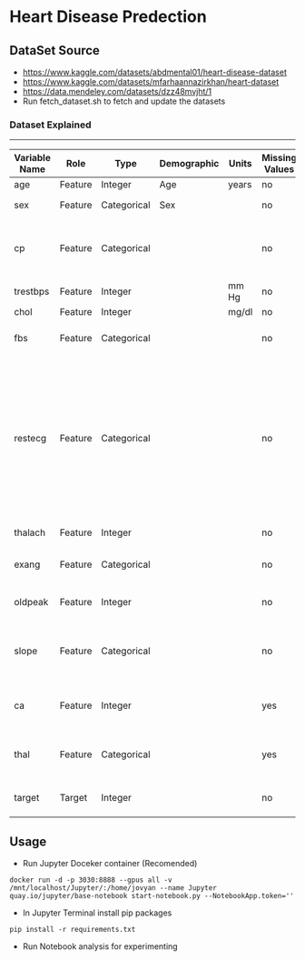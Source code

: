 # Heart Disease Predection

## DataSet Source
- https://www.kaggle.com/datasets/abdmental01/heart-disease-dataset
- https://www.kaggle.com/datasets/mfarhaannazirkhan/heart-dataset
- https://data.mendeley.com/datasets/dzz48mvjht/1
- Run fetch_dataset.sh to fetch and update the datasets

### Dataset Explained
------------------------------------------------------------------------------------
| Variable Name | Role    | Type        | Demographic |  Units | Missing Values | Description |
| --------------| ------- | ----------- | ----------- | ------ | -------------- | ----------- |
| age           | Feature | Integer     | Age         | years  | no             | Age of the patient |
| sex           | Feature | Categorical | Sex         |        | no             | Sex (1 = male; 0 = female) |
| cp            | Feature | Categorical |             |        | no             | Chest pain type (0 = typical angina; 1 = atypical angina; 2 = non-anginal pain; 3 = asymptomatic ) |
| trestbps      | Feature | Integer     |             | mm Hg  | no             | Resting Blood Pressure |
| chol          | Feature | Integer     |             | mg/dl  | no             | Serum Cholestoral |
| fbs           | Feature | Categorical |             |        | no             | Fasting Blood Sugar > 120 mg/dl (1 = true, 0 = false) |
| restecg       | Feature | Categorical |             |        | no             | Resting electrocardiographic results ( 0 = normal; 1 = having ST-T wave abnormality (T wave inversions and/or ST elevation or depression of > 0.05 mV); 2 = showing probable or definite left ventricular hypertrophy by Estes' criteria ) |
| thalach       | Feature | Integer     |             |        | no             | Maximum Heart Rate Achieved |
| exang         | Feature | Categorical |             |        | no             | Exercise Induced Angina  (1 = yes, 0 = no) |
| oldpeak       | Feature | Integer     |             |        | no             | ST Depression Induced by Exercise Relative to Rest |
| slope         | Feature | Categorical |             |        | no             | Slope of the peak exercise ST segment  (0 = upsloping; 1 = flat; 2 = downsloping) |
| ca            | Feature | Integer     |             |        | yes            | Number of Major Vessels (0-3) Colored by Flourosopy |
| thal          | Feature | Categorical |             |        | yes            | Thalassemia (0 = error; 1 = normal; 2 = fixed defect; 3 = reversible defect) |
| target        | Target  | Integer     |             |        | no             | Diagnosis of heart disease (1 = present; 0 = absent) |

## Usage
- Run Jupyter Doceker container (Recomended)
```shell
docker run -d -p 3030:8888 --gpus all -v /mnt/localhost/Jupyter/:/home/jovyan --name Jupyter quay.io/jupyter/base-notebook start-notebook.py --NotebookApp.token=''
```
- In Jupyter Terminal install pip packages
```shell
pip install -r requirements.txt
```
- Run Notebook analysis for experimenting

